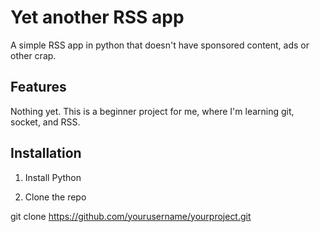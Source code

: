# Yet another RSS app #

A simple RSS app in python that doesn't have sponsored content, ads or other crap.


## Features

Nothing yet. This is a beginner project for me, where I'm learning git, socket, and RSS.


## Installation

1. Install Python

2. Clone the repo

git clone https://github.com/yourusername/yourproject.git

